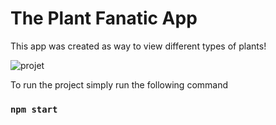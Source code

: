 # The Plant Fanatic App

This app was created as way to view different types of plants!

![projet](https://i.imgur.com/3goZiHM.png)


To run the project simply run the following command

### `npm start`